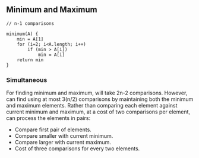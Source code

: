 ## Minimum and Maximum

```
// n-1 comparisons

minimum(A) {
    min = A[1]
    for (i=2; i<A.length; i++)
        if (min > A[i])
            min = A[i]
    return min
}
```

### Simultaneous

For finding minimum and maximum, will take 2n-2 comparisons. However, can find using at most 3(n/2) comparisons by maintaining both the minimum and maximum elements. Rather than comparing each element against current minimum and maximum, at a cost of two comparisons per element, can process the elements in pairs:

-   Compare first pair of elements.
-   Compare smaller with current minimum.
-   Compare larger with current maximum.
-   Cost of three comparisons for every two elements.
